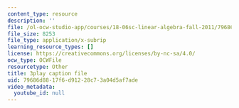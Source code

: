 ```yaml
---
content_type: resource
description: ''
file: /ol-ocw-studio-app/courses/18-06sc-linear-algebra-fall-2011/79686d8817f6d91228c73a04d5af7ade_AmQcoopBUTk.srt
file_size: 8253
file_type: application/x-subrip
learning_resource_types: []
license: https://creativecommons.org/licenses/by-nc-sa/4.0/
ocw_type: OCWFile
resourcetype: Other
title: 3play caption file
uid: 79686d88-17f6-d912-28c7-3a04d5af7ade
video_metadata:
  youtube_id: null
---
```

